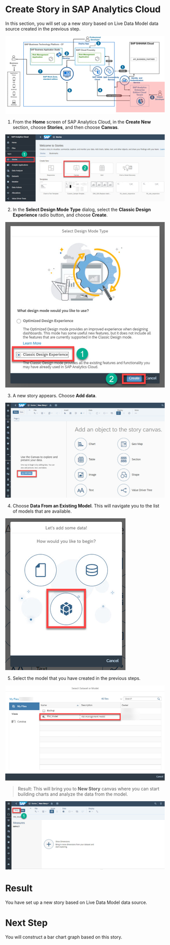 # Create Story in SAP Analytics Cloud

In this section, you will set up a new story based on Live Data Model data source created in the previous step.

![solution-diagram-create-live-data-model-sac.jpg](./images/solution-diagram-create-story-sac.jpg)


1. From the **Home** screen of SAP Analytics Cloud, in the **Create New** section, choose **Stories**, and then choose **Canvas**.

![SAC-modeler-canvas](./images/SAC-modeler-canvas.jpg)

2. In the **Select Design Mode Type** dialog, select the **Classic Design Experience** radio button, and choose **Create**.

![SAC-design-mode-type](./images/SAC-design-mode-type.jpg)

3. A new story appears. Choose **Add data**.

![SAC-new-story-add-data-button](./images/SAC-new-story-add-data-button.jpg)

4. Choose **Data From an Existing Model**. This will navigate you to the list of models that are available.

![SAC-story-select-data-from-an-existing-model](./images/SAC-story-select-data-from-an-existing-model.jpg)

5. Select the model that you have created in the previous steps.

![SAC-new-story-dataset.jpg](./images/SAC-new-story-dataset.jpg)

>Result: This will bring you to **New Story** canvas where you can start building charts and analyze the data from the model.

![SAC-new story-canvas-data.jpg](./images/SAC-new-story-canvas-data.jpg)

# Result
You have set up a new story based on Live Data Model data source.

# Next Step
You will construct a bar chart graph based on this story.

